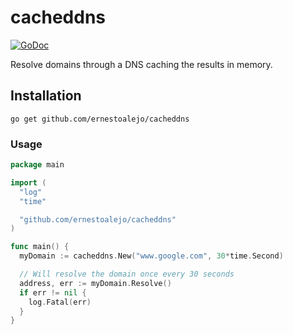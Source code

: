 
# cacheddns

[![GoDoc](https://godoc.org/github.com/ernestoalejo/cacheddns?status.svg)](https://godoc.org/github.com/ernestoalejo/cacheddns)

Resolve domains through a DNS caching the results in memory.


## Installation

```shell
go get github.com/ernestoalejo/cacheddns
```


### Usage

```go
package main

import (
  "log"
  "time"

  "github.com/ernestoalejo/cacheddns"
)

func main() {
  myDomain := cacheddns.New("www.google.com", 30*time.Second)

  // Will resolve the domain once every 30 seconds
  address, err := myDomain.Resolve()
  if err != nil {
    log.Fatal(err)
  }
}
```

